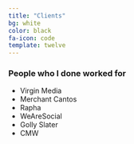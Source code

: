 ```yaml
---
title: "Clients"
bg: white
color: black
fa-icon: code
template: twelve
---
```


### People who I done worked for

* Virgin Media
* Merchant Cantos
* Rapha
* WeAreSocial
* Golly Slater
* CMW
